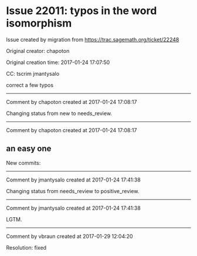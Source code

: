 # Issue 22011: typos in the word isomorphism

Issue created by migration from https://trac.sagemath.org/ticket/22248

Original creator: chapoton

Original creation time: 2017-01-24 17:07:50

CC:  tscrim jmantysalo

correct a few typos


---

Comment by chapoton created at 2017-01-24 17:08:17

Changing status from new to needs_review.


---

Comment by chapoton created at 2017-01-24 17:08:17

an easy one
----
New commits:


---

Comment by jmantysalo created at 2017-01-24 17:41:38

Changing status from needs_review to positive_review.


---

Comment by jmantysalo created at 2017-01-24 17:41:38

LGTM.


---

Comment by vbraun created at 2017-01-29 12:04:20

Resolution: fixed
